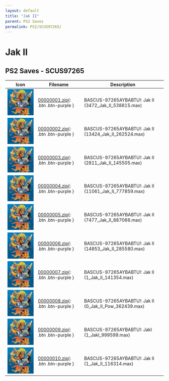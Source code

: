 ```yaml
---
layout: default
title: "Jak II"
parent: PS2 Saves
permalink: PS2/SCUS97265/
---
```

# Jak II

## PS2 Saves - SCUS97265

| Icon | Filename | Description |
|------|----------|-------------|
| ![Jak II](icon0.png) | [00000001.zip](00000001.zip){: .btn .btn-purple } | BASCUS-97265AYBABTU!: Jak II (3472_Jak_II_538815.max) |
| ![Jak II](icon0.png) | [00000002.zip](00000002.zip){: .btn .btn-purple } | BASCUS-97265AYBABTU!: Jak II (13424_Jak_II_262524.max) |
| ![Jak II](icon0.png) | [00000003.zip](00000003.zip){: .btn .btn-purple } | BASCUS-97265AYBABTU!: Jak II (2811_Jak_II_145505.max) |
| ![Jak II](icon0.png) | [00000004.zip](00000004.zip){: .btn .btn-purple } | BASCUS-97265AYBABTU!: Jak II (11061_Jak_II_777859.max) |
| ![Jak II](icon0.png) | [00000005.zip](00000005.zip){: .btn .btn-purple } | BASCUS-97265AYBABTU!: Jak II (7477_Jak_II_887066.max) |
| ![Jak II](icon0.png) | [00000006.zip](00000006.zip){: .btn .btn-purple } | BASCUS-97265AYBABTU!: Jak II (14853_Jak_II_285580.max) |
| ![Jak II](icon0.png) | [00000007.zip](00000007.zip){: .btn .btn-purple } | BASCUS-97265AYBABTU!: Jak II (1_Jak_II_141354.max) |
| ![Jak II](icon0.png) | [00000008.zip](00000008.zip){: .btn .btn-purple } | BASCUS-97265AYBABTU!: Jak II (0_Jak_II_Pow_362439.max) |
| ![Jak II](icon0.png) | [00000009.zip](00000009.zip){: .btn .btn-purple } | BASCUS-97265AYBABTU!: JakI (1_JakI_999599.max) |
| ![Jak II](icon0.png) | [00000010.zip](00000010.zip){: .btn .btn-purple } | BASCUS-97265AYBABTU!: Jak II (1_Jak_II_116314.max) |
